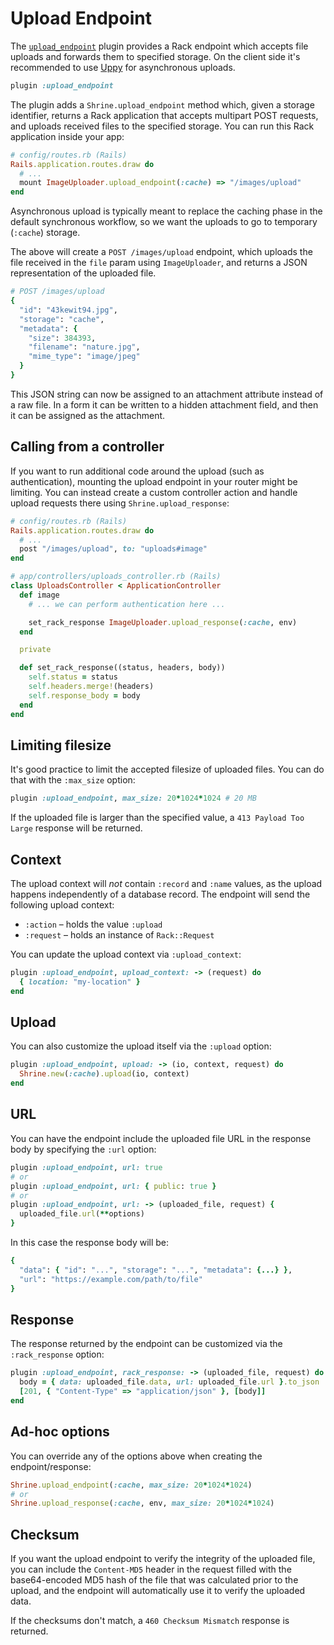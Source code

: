 # Upload Endpoint

The [`upload_endpoint`][upload_endpoint] plugin provides a Rack endpoint which
accepts file uploads and forwards them to specified storage. On the client side
it's recommended to use [Uppy] for asynchronous uploads.

```rb
plugin :upload_endpoint
```

The plugin adds a `Shrine.upload_endpoint` method which, given a storage
identifier, returns a Rack application that accepts multipart POST requests,
and uploads received files to the specified storage. You can run this Rack
application inside your app:

```rb
# config/routes.rb (Rails)
Rails.application.routes.draw do
  # ...
  mount ImageUploader.upload_endpoint(:cache) => "/images/upload"
end
```

Asynchronous upload is typically meant to replace the caching phase in the
default synchronous workflow, so we want the uploads to go to temporary
(`:cache`) storage.

The above will create a `POST /images/upload` endpoint, which uploads the file
received in the `file` param using `ImageUploader`, and returns a JSON
representation of the uploaded file.

```rb
# POST /images/upload
{
  "id": "43kewit94.jpg",
  "storage": "cache",
  "metadata": {
    "size": 384393,
    "filename": "nature.jpg",
    "mime_type": "image/jpeg"
  }
}
```

This JSON string can now be assigned to an attachment attribute instead of a
raw file. In a form it can be written to a hidden attachment field, and then it
can be assigned as the attachment.

## Calling from a controller

If you want to run additional code around the upload (such as authentication),
mounting the upload endpoint in your router might be limiting. You can instead
create a custom controller action and handle upload requests there using
`Shrine.upload_response`:

```rb
# config/routes.rb (Rails)
Rails.application.routes.draw do
  # ...
  post "/images/upload", to: "uploads#image"
end
```
```rb
# app/controllers/uploads_controller.rb (Rails)
class UploadsController < ApplicationController
  def image
    # ... we can perform authentication here ...

    set_rack_response ImageUploader.upload_response(:cache, env)
  end

  private

  def set_rack_response((status, headers, body))
    self.status = status
    self.headers.merge!(headers)
    self.response_body = body
  end
end
```

## Limiting filesize

It's good practice to limit the accepted filesize of uploaded files. You can do
that with the `:max_size` option:

```rb
plugin :upload_endpoint, max_size: 20*1024*1024 # 20 MB
```

If the uploaded file is larger than the specified value, a `413 Payload Too
Large` response will be returned.

## Context

The upload context will *not* contain `:record` and `:name` values, as the
upload happens independently of a database record. The endpoint will send the
following upload context:

* `:action` – holds the value `:upload`
* `:request` – holds an instance of `Rack::Request`

You can update the upload context via `:upload_context`:

```rb
plugin :upload_endpoint, upload_context: -> (request) do
  { location: "my-location" }
end
```

## Upload

You can also customize the upload itself via the `:upload` option:

```rb
plugin :upload_endpoint, upload: -> (io, context, request) do
  Shrine.new(:cache).upload(io, context)
end
```

## URL

You can have the endpoint include the uploaded file URL in the response body
by specifying the `:url` option:

```rb
plugin :upload_endpoint, url: true
# or
plugin :upload_endpoint, url: { public: true }
# or
plugin :upload_endpoint, url: -> (uploaded_file, request) {
  uploaded_file.url(**options)
}
```

In this case the response body will be:

```rb
{
  "data": { "id": "...", "storage": "...", "metadata": {...} },
  "url": "https://example.com/path/to/file"
}
```

## Response

The response returned by the endpoint can be customized via the
`:rack_response` option:

```rb
plugin :upload_endpoint, rack_response: -> (uploaded_file, request) do
  body = { data: uploaded_file.data, url: uploaded_file.url }.to_json
  [201, { "Content-Type" => "application/json" }, [body]]
end
```

## Ad-hoc options

You can override any of the options above when creating the endpoint/response:

```rb
Shrine.upload_endpoint(:cache, max_size: 20*1024*1024)
# or
Shrine.upload_response(:cache, env, max_size: 20*1024*1024)
```

## Checksum

If you want the upload endpoint to verify the integrity of the uploaded file,
you can include the `Content-MD5` header in the request filled with the
base64-encoded MD5 hash of the file that was calculated prior to the upload,
and the endpoint will automatically use it to verify the uploaded data.

If the checksums don't match, a `460 Checksum Mismatch` response is returned.

[upload_endpoint]: /lib/shrine/plugins/upload_endpoint.rb
[Uppy]: https://uppy.io
